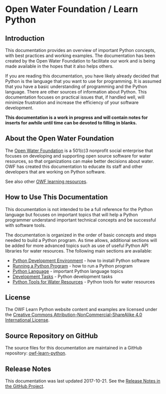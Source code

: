 # Open Water Foundation / Learn Python #

## Introduction ##

This documentation provides an overview of important Python concepts, with best practices
and working examples.  The documentation has been created by the Open Water Foundation to facilitate our
work and is being made available in the hopes that it also helps others.

If you are reading this documentation, you have likely already decided that Python is the language that
you want to use for programming.  It is assumed that you have a basic understanding of programming and
the Python language.  There are other sources of information about Python.  This documentation focuses
on practical issues that, if handled well, will minimize frustration and increase the efficiency of
your software development.

**This documentation is a work in progress and will contain notes for inserts for awhile until time can
be devoted to filling in blanks.**

## About the Open Water Foundation ##

The [Open Water Foundation](http://openwaterfoundation.org) is a 501(c)3 nonprofit social enterprise that focuses
on developing and supporting open source software for water resources, so that organizations can make better decisions about water.
OWF has created this documentation to educate its staff and other developers that are working on Python software.

See also other [OWF learning resources](http://learn.openwaterfoundation.org).

## How to Use This Documentation ##

This documentation is not intended to be a full reference for the Python language but focuses on important topics that
will help a Python programmer understand important technical concepts and be successful with software tools.

The documentation is organized in the order of basic concepts and steps needed to build a Python program.
As time allows, additional sections will be added for more advanced topics such as use of useful Python
API libraries for water resources.  The following main sections are available:

* [Python Development Environment](dev-env/overview/) - how to install Python software
* [Running a Python Program](running/run-python-program/) - how to run a Python program
* [Python Language](lang/overview/) - important Python language topics
* [Development Tasks](dev-tasks/overview/) - Python development tasks
* [Python Tools for Water Resources](water-resources) - Python tools for water resources

## License ##

The OWF Learn Python website content and examples are licensed under the
[Creative Commons Attribution-NonCommercial-ShareAlike 4.0 International License](https://creativecommons.org/licenses/by-nc-sa/4.0).

## Source Repository on GitHub ##

The source files for this documentation are maintained in a GitHub repository:  [owf-learn-python](https://github.com/OpenWaterFoundation/owf-learn-python).

## Release Notes ##

This documentation was last updated 2017-10-21.
See the [Release Notes in the GitHub Project](https://github.com/OpenWaterFoundation/owf-learn-python#release-notes).
